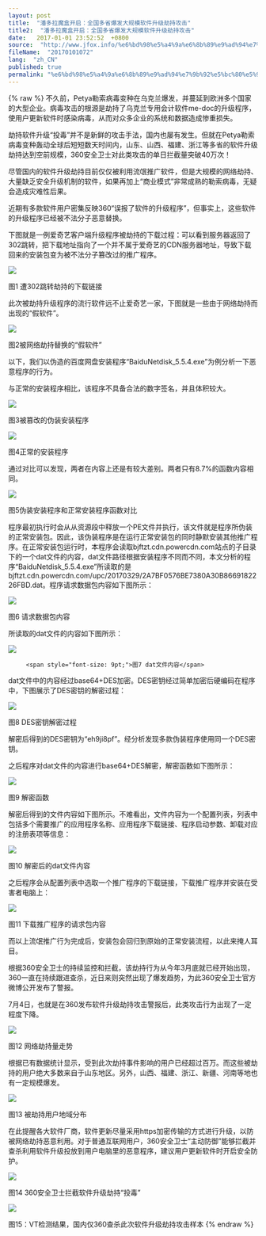 ```yaml
---
layout: post
title:  "潘多拉魔盒开启：全国多省爆发大规模软件升级劫持攻击"
title2:  "潘多拉魔盒开启：全国多省爆发大规模软件升级劫持攻击"
date:   2017-01-01 23:52:52  +0800
source:  "http://www.jfox.info/%e6%bd%98%e5%a4%9a%e6%8b%89%e9%ad%94%e7%9b%92%e5%bc%80%e5%90%af%e5%85%a8%e5%9b%bd%e5%a4%9a%e7%9c%81%e7%88%86%e5%8f%91%e5%a4%a7%e8%a7%84%e6%a8%a1%e8%bd%af%e4%bb%b6%e5%8d%87%e7%ba%a7%e5%8a%ab%e6%8c%81.html"
fileName:  "20170101072"
lang:  "zh_CN"
published: true
permalink: "%e6%bd%98%e5%a4%9a%e6%8b%89%e9%ad%94%e7%9b%92%e5%bc%80%e5%90%af%e5%85%a8%e5%9b%bd%e5%a4%9a%e7%9c%81%e7%88%86%e5%8f%91%e5%a4%a7%e8%a7%84%e6%a8%a1%e8%bd%af%e4%bb%b6%e5%8d%87%e7%ba%a7%e5%8a%ab%e6%8c%81.html"
---
```

{% raw %}
不久前，Petya勒索病毒变种在乌克兰爆发，并蔓延到欧洲多个国家的大型企业。病毒攻击的根源是劫持了乌克兰专用会计软件me-doc的升级程序，使用户更新软件时感染病毒，从而对众多企业的系统和数据造成惨重损失。

劫持软件升级“投毒”并不是新鲜的攻击手法，国内也屡有发生。但就在Petya勒索病毒变种轰动全球后短短数天时间内，山东、山西、福建、浙江等多省的软件升级劫持达到空前规模，360安全卫士对此类攻击的单日拦截量突破40万次！

尽管国内的软件升级劫持目前仅仅被利用流氓推广软件，但是大规模的网络劫持、大量缺乏安全升级机制的软件，如果再加上“商业模式”非常成熟的勒索病毒，无疑会造成灾难性后果。

近期有多款软件用户密集反映360“误报了软件的升级程序”，但事实上，这些软件的升级程序已经被不法分子恶意替换。

下图就是一例爱奇艺客户端升级程序被劫持的下载过程：可以看到服务器返回了302跳转，把下载地址指向了一个并不属于爱奇艺的CDN服务器地址，导致下载回来的安装包变为被不法分子篡改过的推广程序。

![](/wp-content/uploads/2017/07/1499261039.gif)

图1 遭302跳转劫持的下载链接

此次被劫持升级程序的流行软件远不止爱奇艺一家，下图就是一些由于网络劫持而出现的“假软件”。

![](/wp-content/uploads/2017/07/1499261039.gif)

图2被网络劫持替换的“假软件”

以下，我们以伪造的百度网盘安装程序“BaiduNetdisk_5.5.4.exe”为例分析一下恶意程序的行为。

与正常的安装程序相比，该程序不具备合法的数字签名，并且体积较大。

![](/wp-content/uploads/2017/07/1499261039.gif)

图3被篡改的伪装安装程序

![](/wp-content/uploads/2017/07/1499261039.gif)

图4正常的安装程序

通过对比可以发现，两者在内容上还是有较大差别。两者只有8.7%的函数内容相同。

![](/wp-content/uploads/2017/07/1499261039.gif)

图5伪装安装程序和正常安装程序函数对比

程序最初执行时会从从资源段中释放一个PE文件并执行，该文件就是程序所伪装的正常安装包。因此，该伪装程序是在运行正常安装包的同时静默安装其他推广程序。在正常安装包运行时，本程序会读取bjftzt.cdn.powercdn.com站点的子目录下的一个dat文件的内容，dat文件路径根据安装程序不同而不同，本文分析的程序“BaiduNetdisk_5.5.4.exe”所读取的是bjftzt.cdn.powercdn.com/upc/20170329/2A7BF0576BE7380A30B8669182226FBD.dat。程序请求数据包内容如下图所示：

![](/wp-content/uploads/2017/07/1499261039.gif)

图6 请求数据包内容

所读取的dat文件的内容如下图所示：

![](/wp-content/uploads/2017/07/1499261039.gif)

         <span style="font-size: 9pt;">图7 dat文件内容</span>
    

dat文件中的内容经过base64+DES加密。DES密钥经过简单加密后硬编码在程序中，下图展示了DES密钥的解密过程：

![](/wp-content/uploads/2017/07/1499261039.gif)

图8 DES密钥解密过程

解密后得到的DES密钥为“eh9ji8pf”。经分析发现多款伪装程序使用同一个DES密钥。

之后程序对dat文件的内容进行base64+DES解密，解密函数如下图所示：

![](/wp-content/uploads/2017/07/1499261039.gif)

图9 解密函数

解密后得到的文件内容如下图所示。不难看出，文件内容为一个配置列表，列表中包括多个需要推广的应用程序名称、应用程序下载链接、程序启动参数、卸载对应的注册表项等信息：

![](/wp-content/uploads/2017/07/1499261039.gif)

图10 解密后的dat文件内容

之后程序会从配置列表中选取一个推广程序的下载链接，下载推广程序并安装在受害者电脑上：

![](/wp-content/uploads/2017/07/1499261039.gif)

图11 下载推广程序的请求包内容

而以上流氓推广行为完成后，安装包会回归到原始的正常安装流程，以此来掩人耳目。

根据360安全卫士的持续监控和拦截，该劫持行为从今年3月底就已经开始出现，360一直在持续跟进查杀，近日来则突然出现了爆发趋势，为此360安全卫士官方微博公开发布了警报。

7月4日，也就是在360发布软件升级劫持攻击警报后，此类攻击行为出现了一定程度下降。

![](/wp-content/uploads/2017/07/1499261039.gif)

图12 网络劫持量走势

根据已有数据统计显示，受到此次劫持事件影响的用户已经超过百万。而这些被劫持的用户绝大多数来自于山东地区。另外，山西、福建、浙江、新疆、河南等地也有一定规模爆发。

![](/wp-content/uploads/2017/07/1499261039.gif)

图13 被劫持用户地域分布

在此提醒各大软件厂商，软件更新尽量采用https加密传输的方式进行升级，以防被网络劫持恶意利用。对于普通互联网用户，360安全卫士“主动防御”能够拦截并查杀利用软件升级投放到用户电脑里的恶意程序，建议用户更新软件时开启安全防护。

![](/wp-content/uploads/2017/07/1499261039.gif)

图14 360安全卫士拦截软件升级劫持“投毒”

![](/wp-content/uploads/2017/07/1499261039.gif)

图15：VT检测结果，国内仅360查杀此次软件升级劫持攻击样本
{% endraw %}
